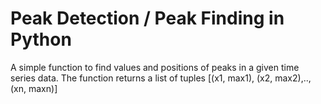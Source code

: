 # Peak Detection / Peak Finding in Python
 A simple function to find values and positions of peaks in a given time series data.
 The function returns a list of tuples [(x1, max1), (x2, max2),..,(xn, maxn)]
